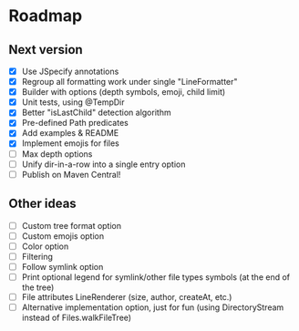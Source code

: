 # Roadmap

## Next version
- [x] Use JSpecify annotations
- [x] Regroup all formatting work under single "LineFormatter"
- [x] Builder with options (depth symbols, emoji, child limit)
- [x] Unit tests, using @TempDir
- [x] Better "isLastChild" detection algorithm
- [x] Pre-defined Path predicates
- [x] Add examples & README
- [x] Implement emojis for files
- [ ] Max depth options
- [ ] Unify dir-in-a-row into a single entry option
- [ ] Publish on Maven Central!

## Other ideas
- [ ] Custom tree format option
- [ ] Custom emojis option
- [ ] Color option
- [ ] Filtering
- [ ] Follow symlink option
- [ ] Print optional legend for symlink/other file types symbols (at the end of the tree)
- [ ] File attributes LineRenderer (size, author, createAt, etc.)
- [ ] Alternative implementation option, just for fun (using DirectoryStream instead of Files.walkFileTree)
